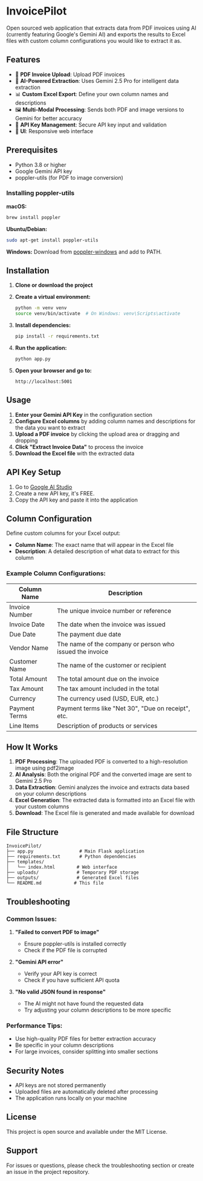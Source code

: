 # InvoicePilot

Open sourced web application that extracts data from PDF invoices using AI (currently featuring Google's Gemini AI) and exports the results to Excel files with custom column configurations you would like to extract it as.


## Features

- 📄 **PDF Invoice Upload**: Upload PDF invoices
- 🤖 **AI-Powered Extraction**: Uses Gemini 2.5 Pro for intelligent data extraction
- 📊 **Custom Excel Export**: Define your own column names and descriptions
- 🖼️ **Multi-Modal Processing**: Sends both PDF and image versions to Gemini for better accuracy
- 🔑 **API Key Management**: Secure API key input and validation
- 🎨 **UI**: Responsive web interface

## Prerequisites

- Python 3.8 or higher
- Google Gemini API key
- poppler-utils (for PDF to image conversion)

### Installing poppler-utils

**macOS:**
```bash
brew install poppler
```

**Ubuntu/Debian:**
```bash
sudo apt-get install poppler-utils
```

**Windows:**
Download from [poppler-windows](https://github.com/oschwartz10612/poppler-windows) and add to PATH.

## Installation

1. **Clone or download the project**
2. **Create a virtual environment:**
   ```bash
   python -m venv venv
   source venv/bin/activate  # On Windows: venv\Scripts\activate
   ```

3. **Install dependencies:**
   ```bash
   pip install -r requirements.txt
   ```

4. **Run the application:**
   ```bash
   python app.py
   ```

5. **Open your browser and go to:**
   ```
   http://localhost:5001
   ```

## Usage

1. **Enter your Gemini API Key** in the configuration section
2. **Configure Excel columns** by adding column names and descriptions for the data you want to extract
3. **Upload a PDF invoice** by clicking the upload area or dragging and dropping
4. **Click "Extract Invoice Data"** to process the invoice
5. **Download the Excel file** with the extracted data

## API Key Setup

1. Go to [Google AI Studio](https://aistudio.google.com/)
2. Create a new API key, it's FREE.
3. Copy the API key and paste it into the application

## Column Configuration

Define custom columns for your Excel output:

- **Column Name**: The exact name that will appear in the Excel file
- **Description**: A detailed description of what data to extract for this column

### Example Column Configurations:

| Column Name | Description |
|-------------|-------------|
| Invoice Number | The unique invoice number or reference |
| Invoice Date | The date when the invoice was issued |
| Due Date | The payment due date |
| Vendor Name | The name of the company or person who issued the invoice |
| Customer Name | The name of the customer or recipient |
| Total Amount | The total amount due on the invoice |
| Tax Amount | The tax amount included in the total |
| Currency | The currency used (USD, EUR, etc.) |
| Payment Terms | Payment terms like "Net 30", "Due on receipt", etc. |
| Line Items | Description of products or services |

## How It Works

1. **PDF Processing**: The uploaded PDF is converted to a high-resolution image using pdf2image
2. **AI Analysis**: Both the original PDF and the converted image are sent to Gemini 2.5 Pro
3. **Data Extraction**: Gemini analyzes the invoice and extracts data based on your column descriptions
4. **Excel Generation**: The extracted data is formatted into an Excel file with your custom columns
5. **Download**: The Excel file is generated and made available for download

## File Structure

```
InvoicePilot/
├── app.py                 # Main Flask application
├── requirements.txt       # Python dependencies
├── templates/
│   └── index.html        # Web interface
├── uploads/              # Temporary PDF storage
├── outputs/              # Generated Excel files
└── README.md            # This file
```

## Troubleshooting

### Common Issues:

1. **"Failed to convert PDF to image"**
   - Ensure poppler-utils is installed correctly
   - Check if the PDF file is corrupted

2. **"Gemini API error"**
   - Verify your API key is correct
   - Check if you have sufficient API quota

3. **"No valid JSON found in response"**
   - The AI might not have found the requested data
   - Try adjusting your column descriptions to be more specific

### Performance Tips:

- Use high-quality PDF files for better extraction accuracy
- Be specific in your column descriptions
- For large invoices, consider splitting into smaller sections

## Security Notes

- API keys are not stored permanently
- Uploaded files are automatically deleted after processing
- The application runs locally on your machine

## License

This project is open source and available under the MIT License.

## Support

For issues or questions, please check the troubleshooting section or create an issue in the project repository.
